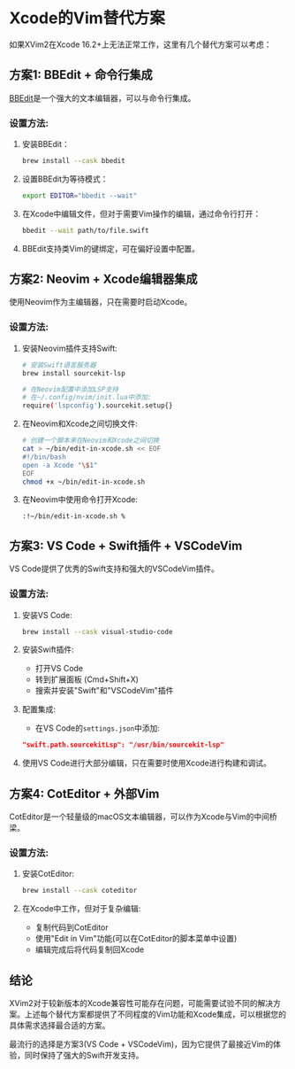 # Xcode的Vim替代方案

如果XVim2在Xcode 16.2+上无法正常工作，这里有几个替代方案可以考虑：

## 方案1: BBEdit + 命令行集成

[BBEdit](https://www.barebones.com/products/bbedit/)是一个强大的文本编辑器，可以与命令行集成。

### 设置方法:

1. 安装BBEdit：
   ```bash
   brew install --cask bbedit
   ```

2. 设置BBEdit为等待模式：
   ```bash
   export EDITOR="bbedit --wait"
   ```

3. 在Xcode中编辑文件，但对于需要Vim操作的编辑，通过命令行打开：
   ```bash
   bbedit --wait path/to/file.swift
   ```

4. BBEdit支持类Vim的键绑定，可在偏好设置中配置。

## 方案2: Neovim + Xcode编辑器集成

使用Neovim作为主编辑器，只在需要时启动Xcode。

### 设置方法:

1. 安装Neovim插件支持Swift:
   ```bash
   # 安装Swift语言服务器
   brew install sourcekit-lsp
   
   # 在Neovim配置中添加LSP支持
   # 在~/.config/nvim/init.lua中添加:
   require('lspconfig').sourcekit.setup{}
   ```

2. 在Neovim和Xcode之间切换文件:
   ```bash
   # 创建一个脚本来在Neovim和Xcode之间切换
   cat > ~/bin/edit-in-xcode.sh << EOF
   #!/bin/bash
   open -a Xcode "\$1"
   EOF
   chmod +x ~/bin/edit-in-xcode.sh
   ```

3. 在Neovim中使用命令打开Xcode:
   ```vim
   :!~/bin/edit-in-xcode.sh %
   ```

## 方案3: VS Code + Swift插件 + VSCodeVim

VS Code提供了优秀的Swift支持和强大的VSCodeVim插件。

### 设置方法:

1. 安装VS Code:
   ```bash
   brew install --cask visual-studio-code
   ```

2. 安装Swift插件:
   - 打开VS Code
   - 转到扩展面板 (Cmd+Shift+X)
   - 搜索并安装"Swift"和"VSCodeVim"插件

3. 配置集成:
   - 在VS Code的`settings.json`中添加:
   ```json
   "swift.path.sourcekitLsp": "/usr/bin/sourcekit-lsp"
   ```

4. 使用VS Code进行大部分编辑，只在需要时使用Xcode进行构建和调试。

## 方案4: CotEditor + 外部Vim

CotEditor是一个轻量级的macOS文本编辑器，可以作为Xcode与Vim的中间桥梁。

### 设置方法:

1. 安装CotEditor:
   ```bash
   brew install --cask coteditor
   ```

2. 在Xcode中工作，但对于复杂编辑:
   - 复制代码到CotEditor
   - 使用"Edit in Vim"功能(可以在CotEditor的脚本菜单中设置)
   - 编辑完成后将代码复制回Xcode

## 结论

XVim2对于较新版本的Xcode兼容性可能存在问题，可能需要试验不同的解决方案。上述每个替代方案都提供了不同程度的Vim功能和Xcode集成，可以根据您的具体需求选择最合适的方案。

最流行的选择是方案3(VS Code + VSCodeVim)，因为它提供了最接近Vim的体验，同时保持了强大的Swift开发支持。 
